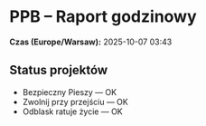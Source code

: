 # PPB – Raport godzinowy
**Czas (Europe/Warsaw):** 2025-10-07 03:43

## Status projektów
- Bezpieczny Pieszy — OK
- Zwolnij przy przejściu — OK
- Odblask ratuje życie — OK

